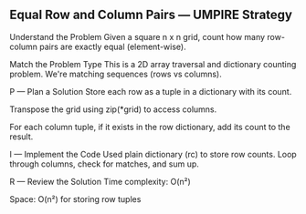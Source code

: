 ## Equal Row and Column Pairs — UMPIRE Strategy
 Understand the Problem
Given a square n x n grid, count how many row-column pairs are exactly equal (element-wise).

Match the Problem Type
This is a 2D array traversal and dictionary counting problem. We're matching sequences (rows vs columns).


P — Plan a Solution
Store each row as a tuple in a dictionary with its count.

Transpose the grid using zip(*grid) to access columns.

For each column tuple, if it exists in the row dictionary, add its count to the result.

I — Implement the Code
Used plain dictionary (rc) to store row counts. Loop through columns, check for matches, and sum up.


R — Review the Solution
Time complexity: O(n²)

Space: O(n²) for storing row tuples

